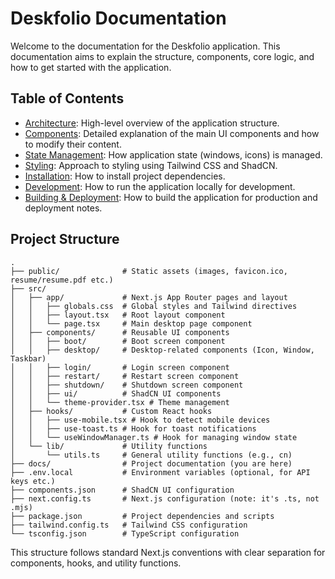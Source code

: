 # Deskfolio Documentation

Welcome to the documentation for the Deskfolio application. This documentation aims to explain the structure, components, core logic, and how to get started with the application.

## Table of Contents

*   [Architecture](./architecture.md): High-level overview of the application structure.
*   [Components](./components.md): Detailed explanation of the main UI components and how to modify their content.
*   [State Management](./state-management.md): How application state (windows, icons) is managed.
*   [Styling](./styling.md): Approach to styling using Tailwind CSS and ShadCN.
*   [Installation](./installation.md): How to install project dependencies.
*   [Development](./development.md): How to run the application locally for development.
*   [Building & Deployment](./deployment.md): How to build the application for production and deployment notes.

## Project Structure

```
.
├── public/              # Static assets (images, favicon.ico, resume/resume.pdf etc.)
├── src/
│   ├── app/             # Next.js App Router pages and layout
│   │   ├── globals.css  # Global styles and Tailwind directives
│   │   ├── layout.tsx   # Root layout component
│   │   └── page.tsx     # Main desktop page component
│   ├── components/      # Reusable UI components
│   │   ├── boot/        # Boot screen component
│   │   ├── desktop/     # Desktop-related components (Icon, Window, Taskbar)
│   │   ├── login/       # Login screen component
│   │   ├── restart/     # Restart screen component
│   │   ├── shutdown/    # Shutdown screen component
│   │   ├── ui/          # ShadCN UI components
│   │   └── theme-provider.tsx # Theme management
│   ├── hooks/           # Custom React hooks
│   │   ├── use-mobile.tsx # Hook to detect mobile devices
│   │   ├── use-toast.ts # Hook for toast notifications
│   │   └── useWindowManager.ts # Hook for managing window state
│   └── lib/             # Utility functions
│       └── utils.ts     # General utility functions (e.g., cn)
├── docs/                # Project documentation (you are here)
├── .env.local           # Environment variables (optional, for API keys etc.)
├── components.json      # ShadCN UI configuration
├── next.config.ts       # Next.js configuration (note: it's .ts, not .mjs)
├── package.json         # Project dependencies and scripts
├── tailwind.config.ts   # Tailwind CSS configuration
└── tsconfig.json        # TypeScript configuration
```

This structure follows standard Next.js conventions with clear separation for components, hooks, and utility functions.
```